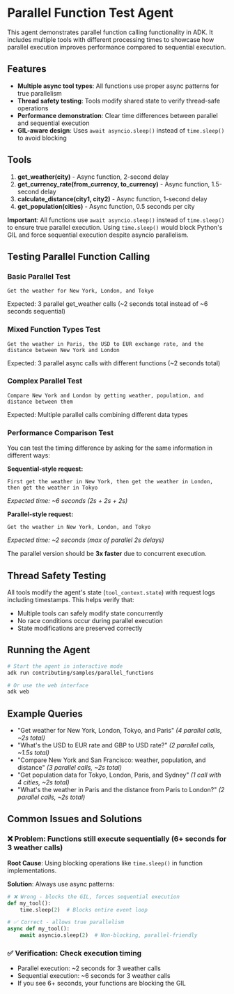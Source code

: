 # Parallel Function Test Agent

This agent demonstrates parallel function calling functionality in ADK. It includes multiple tools with different processing times to showcase how parallel execution improves performance compared to sequential execution.

## Features

- **Multiple async tool types**: All functions use proper async patterns for true parallelism
- **Thread safety testing**: Tools modify shared state to verify thread-safe operations
- **Performance demonstration**: Clear time differences between parallel and sequential execution
- **GIL-aware design**: Uses `await asyncio.sleep()` instead of `time.sleep()` to avoid blocking

## Tools

1. **get_weather(city)** - Async function, 2-second delay
2. **get_currency_rate(from_currency, to_currency)** - Async function, 1.5-second delay
3. **calculate_distance(city1, city2)** - Async function, 1-second delay
4. **get_population(cities)** - Async function, 0.5 seconds per city

**Important**: All functions use `await asyncio.sleep()` instead of `time.sleep()` to ensure true parallel execution. Using `time.sleep()` would block Python's GIL and force sequential execution despite asyncio parallelism.

## Testing Parallel Function Calling

### Basic Parallel Test
```
Get the weather for New York, London, and Tokyo
```
Expected: 3 parallel get_weather calls (~2 seconds total instead of ~6 seconds sequential)

### Mixed Function Types Test
```
Get the weather in Paris, the USD to EUR exchange rate, and the distance between New York and London
```
Expected: 3 parallel async calls with different functions (~2 seconds total)

### Complex Parallel Test
```
Compare New York and London by getting weather, population, and distance between them
```
Expected: Multiple parallel calls combining different data types

### Performance Comparison Test
You can test the timing difference by asking for the same information in different ways:

**Sequential-style request:**
```
First get the weather in New York, then get the weather in London, then get the weather in Tokyo
```
*Expected time: ~6 seconds (2s + 2s + 2s)*

**Parallel-style request:**
```
Get the weather in New York, London, and Tokyo
```
*Expected time: ~2 seconds (max of parallel 2s delays)*

The parallel version should be **3x faster** due to concurrent execution.

## Thread Safety Testing

All tools modify the agent's state (`tool_context.state`) with request logs including timestamps. This helps verify that:
- Multiple tools can safely modify state concurrently
- No race conditions occur during parallel execution
- State modifications are preserved correctly

## Running the Agent

```bash
# Start the agent in interactive mode
adk run contributing/samples/parallel_functions

# Or use the web interface
adk web
```

## Example Queries

- "Get weather for New York, London, Tokyo, and Paris" *(4 parallel calls, ~2s total)*
- "What's the USD to EUR rate and GBP to USD rate?" *(2 parallel calls, ~1.5s total)*
- "Compare New York and San Francisco: weather, population, and distance" *(3 parallel calls, ~2s total)*
- "Get population data for Tokyo, London, Paris, and Sydney" *(1 call with 4 cities, ~2s total)*
- "What's the weather in Paris and the distance from Paris to London?" *(2 parallel calls, ~2s total)*

## Common Issues and Solutions

### ❌ Problem: Functions still execute sequentially (6+ seconds for 3 weather calls)

**Root Cause**: Using blocking operations like `time.sleep()` in function implementations.

**Solution**: Always use async patterns:
```python
# ❌ Wrong - blocks the GIL, forces sequential execution
def my_tool():
    time.sleep(2)  # Blocks entire event loop

# ✅ Correct - allows true parallelism
async def my_tool():
    await asyncio.sleep(2)  # Non-blocking, parallel-friendly
```

### ✅ Verification: Check execution timing
- Parallel execution: ~2 seconds for 3 weather calls
- Sequential execution: ~6 seconds for 3 weather calls
- If you see 6+ seconds, your functions are blocking the GIL

